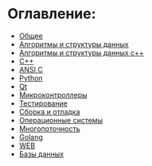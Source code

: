 # Оглавление:
* [Общее](https://github.com/Nethius/cheatsheet/blob/main/general.md)
* [Алгоритмы и структуры данных](https://github.com/Nethius/cheatsheet/blob/main/algorithms-and-data-structures.md)
* [Алгоритмы и структуры данных с++](https://github.com/Nethius/cheatsheet/blob/main/algorithms-and-data-structures-c++.md)
* [C++]()
* [ANSI C]()
* [Python]()
* [Qt]()
* [Микроконтроллеры]()
* [Тестирование]()
* [Сборка и отладка]()
* [Операционные системы]()
* [Многопоточность]()
* [Golang]()
* [WEB]()
* [Базы данных]()
